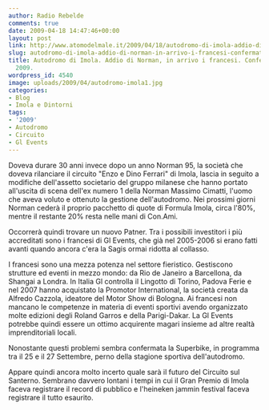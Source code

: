 ```yaml
---
author: Radio Rebelde
comments: true
date: 2009-04-18 14:47:46+00:00
layout: post
link: http://www.atomodelmale.it/2009/04/18/autodromo-di-imola-addio-di-norman-in-arrivo-i-francesi-confermata-la-superbike-2009/
slug: autodromo-di-imola-addio-di-norman-in-arrivo-i-francesi-confermata-la-superbike-2009
title: Autodromo di Imola. Addio di Norman, in arrivo i francesi. Confermata la Superbike
  2009.
wordpress_id: 4540
image: uploads/2009/04/autodromo-imola1.jpg
categories:
- Blog
- Imola e Dintorni
tags:
- '2009'
- Autodromo
- Circuito
- Gl Events
---
```


Doveva durare 30 anni invece dopo un anno Norman 95, la società che doveva rilanciare il circuito "Enzo e Dino Ferrari" di Imola, lascia in seguito a modifiche dell'assetto societario del gruppo milanese che hanno portato all'uscita di scena dell'ex numero 1 della Norman Massimo Cimatti, l'uomo che aveva voluto e ottenuto la gestione dell'autodromo.
Nei prossimi giorni Norman cederà il proprio pacchetto di quote di Formula Imola, circa l'80%, mentre il restante 20% resta nelle mani di Con.Ami.

Occorrerà quindi trovare un nuovo Patner. Tra i possibili investitori i più accreditati sono i francesi di Gl Events, che già nel 2005-2006 si erano fatti avanti quando ancora c'era la Sagis ormai ridotta al collasso.

I francesi sono una mezza potenza nel settore fieristico. Gestiscono strutture ed eventi in mezzo mondo: da Rio de Janeiro a Barcellona, da Shangai a Londra. In Italia Gl controlla il Lingotto di Torino, Padova Ferie e nel 2007 hanno acquistato la Promotor  International, la società creata da Alfredo Cazzola, ideatore del Motor Show di Bologna. Ai francesi non mancano le competenze in materia di eventi sportivi avendo organizzato molte edizioni degli Roland Garros e della Parigi-Dakar. La Gl Events potrebbe quindi essere un ottimo acquirente magari insieme ad altre realtà imprenditoriali locali.

Nonostante questi problemi sembra confermata la Superbike, in programma tra il 25 e il 27 Settembre, perno della stagione sportiva dell'autodromo.

Appare quindi ancora molto incerto quale sarà il futuro del Circuito sul Santerno.
Sembrano davvero lontani i tempi in cui il Gran Premio di Imola faceva registrare il record di pubblico e l'heineken jammin festival faceva registrare il tutto esaurito.
